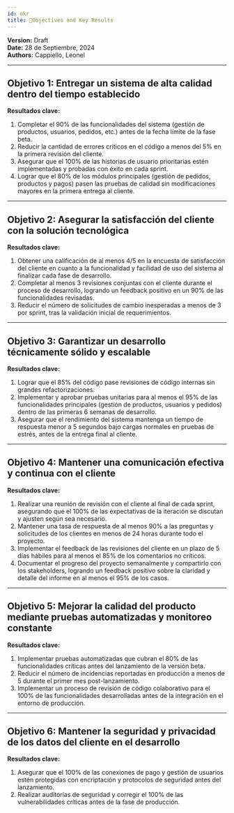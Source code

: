 ```yaml
---
id: okr
title: 🎯Objectives and Key Results
---
```


**Version:** Draft  
**Date:** 28 de Septiembre, 2024  
**Authors:** Cappiello, Leonel  

---

## Objetivo 1: Entregar un sistema de alta calidad dentro del tiempo establecido

**Resultados clave:**
1. Completar el 90% de las funcionalidades del sistema (gestión de productos, usuarios, pedidos, etc.) antes de la fecha límite de la fase beta.
2. Reducir la cantidad de errores críticos en el código a menos del 5% en la primera revisión del cliente.
3. Asegurar que el 100% de las historias de usuario prioritarias estén implementadas y probadas con éxito en cada sprint.
4. Lograr que el 80% de los módulos principales (gestión de pedidos, productos y pagos) pasen las pruebas de calidad sin modificaciones mayores en la primera entrega al cliente.

---

## Objetivo 2: Asegurar la satisfacción del cliente con la solución tecnológica

**Resultados clave:**
1. Obtener una calificación de al menos 4/5 en la encuesta de satisfacción del cliente en cuanto a la funcionalidad y facilidad de uso del sistema al finalizar cada fase de desarrollo.
2. Completar al menos 3 revisiones conjuntas con el cliente durante el proceso de desarrollo, logrando un feedback positivo en un 90% de las funcionalidades revisadas.
3. Reducir el número de solicitudes de cambio inesperadas a menos de 3 por sprint, tras la validación inicial de requerimientos.

---

## Objetivo 3: Garantizar un desarrollo técnicamente sólido y escalable

**Resultados clave:**
1. Lograr que el 85% del código pase revisiones de código internas sin grandes refactorizaciones.
2. Implementar y aprobar pruebas unitarias para al menos el 95% de las funcionalidades principales (gestión de productos, usuarios y pedidos) dentro de las primeras 6 semanas de desarrollo.
3. Asegurar que el rendimiento del sistema mantenga un tiempo de respuesta menor a 5 segundos bajo cargas normales en pruebas de estrés, antes de la entrega final al cliente.

---

## Objetivo 4: Mantener una comunicación efectiva y continua con el cliente

**Resultados clave:**
1. Realizar una reunión de revisión con el cliente al final de cada sprint, asegurando que el 100% de las expectativas de la iteración se discutan y ajusten según sea necesario.
2. Mantener una tasa de respuesta de al menos 90% a las preguntas y solicitudes de los clientes en menos de 24 horas durante todo el proyecto.
3. Implementar el feedback de las revisiones del cliente en un plazo de 5 días hábiles para al menos el 85% de los comentarios no críticos.
4. Documentar el progreso del proyecto semanalmente y compartirlo con los stakeholders, logrando un feedback positivo sobre la claridad y detalle del informe en al menos el 95% de los casos.

---

## Objetivo 5: Mejorar la calidad del producto mediante pruebas automatizadas y monitoreo constante

**Resultados clave:**
1. Implementar pruebas automatizadas que cubran el 80% de las funcionalidades críticas antes del lanzamiento de la versión beta.
2. Reducir el número de incidencias reportadas en producción a menos de 5 durante el primer mes post-lanzamiento.
3. Implementar un proceso de revisión de código colaborativo para el 100% de las funcionalidades desarrolladas antes de la integración en el entorno de producción.

---

## Objetivo 6: Mantener la seguridad y privacidad de los datos del cliente en el desarrollo

**Resultados clave:**
1. Asegurar que el 100% de las conexiones de pago y gestión de usuarios estén protegidas con encriptación y protocolos de seguridad antes del lanzamiento.
2. Realizar auditorías de seguridad y corregir el 100% de las vulnerabilidades críticas antes de la fase de producción.

